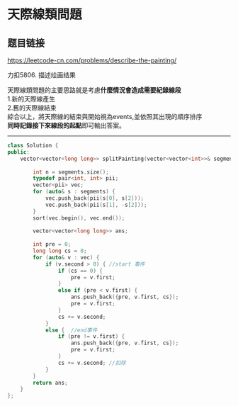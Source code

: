 # 天際線類問題

## 题目链接

https://leetcode-cn.com/problems/describe-the-painting/

力扣5806. 描述绘画结果

天際線類問題的主要思路就是考慮**什麼情況會造成需要紀錄線段**    
1.新的天際線產生    
2.舊的天際線結束    
綜合以上，將天際線的結束與開始視為events,並依照其出現的順序排序     
**同時記錄接下來線段的起點**即可輸出答案。

---------------------------------------

```cpp
class Solution {
public:
    vector<vector<long long>> splitPainting(vector<vector<int>>& segments) {
        
        int n = segments.size();
        typedef pair<int, int> pii;
        vector<pii> vec;
        for (auto& s : segments) {
            vec.push_back(pii(s[0], s[2]));
            vec.push_back(pii(s[1], -s[2]));
        }
        sort(vec.begin(), vec.end());
        
        vector<vector<long long>> ans;
        
        int pre = 0;
        long long cs = 0;
        for (auto& v : vec) {
            if (v.second > 0) { //start 事件
                if (cs == 0) {
                    pre = v.first;
                } 
                else if (pre < v.first) {
                    ans.push_back({pre, v.first, cs});
                    pre = v.first;
                }
                cs += v.second;
            } 
            else {  //end事件
                if (pre != v.first) {
                    ans.push_back({pre, v.first, cs});
                    pre = v.first;
                }
                cs += v.second; //扣除
            }
        }
        return ans;
    }
};
```
